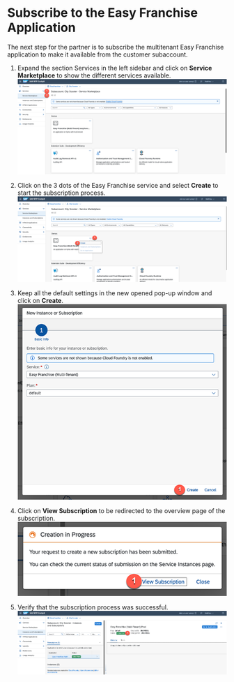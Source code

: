 # Subscribe to the Easy Franchise Application
The next step for the partner is to subscribe the multitenant Easy Franchise application to make it available from the customer subaccount.

1. Expand the section Services in the left sidebar and click on **Service Marketplace** to show the different services available.
![](images/go-to-service-marketplace.png)

1. Click on the 3 dots of the Easy Franchise service and select **Create** to start the subscription process.
![](images/create-subscription-01.png)

1. Keep all the default settings in the new opened pop-up window and click on **Create**.
![](images/create-subscription-02.png)

1. Click on **View Subscription** to be redirected to the overview page of the subscription.
![](images/create-subscription-03.png)

1. Verify that the subscription process was successful.
![](images/create-subscription-04.png)

